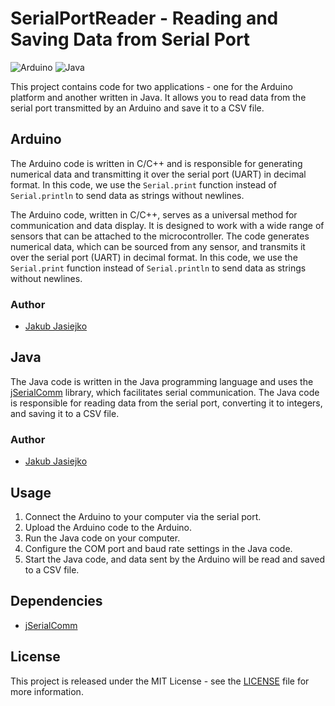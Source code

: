 # SerialPortReader - Reading and Saving Data from Serial Port

![Arduino](https://img.shields.io/badge/Arduino-Compatible-brightgreen)
![Java](https://img.shields.io/badge/Java-Compatible-blue)

This project contains code for two applications - one for the Arduino platform and another written in Java. It allows you to read data from the serial port transmitted by an Arduino and save it to a CSV file.

## Arduino

The Arduino code is written in C/C++ and is responsible for generating numerical data and transmitting it over the serial port (UART) in decimal format. In this code, we use the `Serial.print` function instead of `Serial.println` to send data as strings without newlines.

The Arduino code, written in C/C++, serves as a universal method for communication and data display. It is designed to work with a wide range of sensors that can be attached to the microcontroller. The code generates numerical data, which can be sourced from any sensor, and transmits it over the serial port (UART) in decimal format. In this code, we use the `Serial.print` function instead of `Serial.println` to send data as strings without newlines.

### Author
* [Jakub Jasiejko](https://github.com/JakubJasiejko)

## Java

The Java code is written in the Java programming language and uses the [jSerialComm](https://github.com/Fazecast/jSerialComm) library, which facilitates serial communication. The Java code is responsible for reading data from the serial port, converting it to integers, and saving it to a CSV file.

### Author
* [Jakub Jasiejko](https://github.com/JakubJasiejko)

## Usage

1. Connect the Arduino to your computer via the serial port.
2. Upload the Arduino code to the Arduino.
3. Run the Java code on your computer.
4. Configure the COM port and baud rate settings in the Java code.
5. Start the Java code, and data sent by the Arduino will be read and saved to a CSV file.

## Dependencies

- [jSerialComm](https://github.com/Fazecast/jSerialComm)

## License

This project is released under the MIT License - see the [LICENSE](LICENSE) file for more information.
